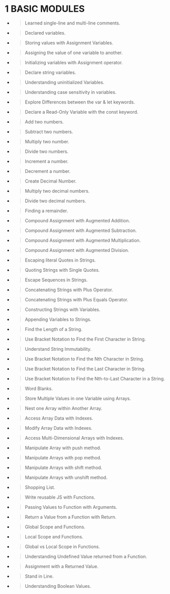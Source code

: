 # 1 BASIC MODULES

- > Learned single-line and multi-line comments.
- > Declared variables.
- > Storing values with Assignment Variables.
- > Assigning the value of one variable to another.
- > Initializing variables with Assignment operator.
- > Declare string variables.
- > Understanding uninitialized Variables.
- > Understanding case sensitivity in variables.
- > Explore Differences between the var & let keywords.
- > Declare a Read-Only Variable with the const keyword.
- > Add two numbers.
- > Subtract two numbers.
- > Multiply two number.
- > Divide two numbers.
- > Increment a number.
- > Decrement a number.
- > Create Decimal Number.
- > Multiply two decimal numbers.
- > Divide two decimal numbers.
- > Finding a remainder.
- > Compound Assignment with Augmented Addition.
- > Compound Assignment with Augmented Subtraction.
- > Compound Assignment with Augmented Multiplication.
- > Compound Assignment with Augmented Division.
- > Escaping literal Quotes in Strings.
- > Quoting Strings with Single Quotes.
- > Escape Sequences in Strings.
- > Concatenating Strings with Plus Operator.
- > Concatenating Strings with Plus Equals Operator.
- > Constructing Strings with Variables.
- > Appending Variables to Strings.
- > Find the Length of a String.
- > Use Bracket Notation to Find the First Character in String.
- > Understand String Immutability.
- > Use Bracket Notation to Find the Nth Character in String.
- > Use Bracket Notation to Find the Last Character in String.
- > Use Bracket Notation to Find the Nth-to-Last Character in a String.
- > Word Blanks.
- > Store Multiple Values in one Variable using Arrays.
- > Nest one Array within Another Array.
- > Access Array Data with Indexes.
- > Modify Array Data with Indexes.
- > Access Multi-Dimensional Arrays with Indexes.
- > Manipulate Array with push method.
- > Manipulate Arrays with pop method.
- > Manipulate Arrays with shift method.
- > Manipulate Arrays with unshift method.
- > Shopping List.
- > Write reusable JS with Functions.
- > Passing Values to Function with Arguments.
- > Return a Value from a Function with Return.
- > Global Scope and Functions.
- > Local Scope and Functions.
- > Global vs Local Scope in Functions.
- > Understanding Undefined Value returned from a Function.
- > Assignment with a Returned Value.
- > Stand in Line.
- > Understanding Boolean Values.